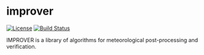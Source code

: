 # improver

[![License](https://img.shields.io/badge/License-BSD%203--Clause-blue.svg)](https://opensource.org/licenses/BSD-3-Clause)
[![Build Status](https://travis-ci.org/metoppv/improver.svg?branch=master)](https://travis-ci.org/metoppv/improver)

IMPROVER is a library of algorithms for meteorological post-processing and verification.
